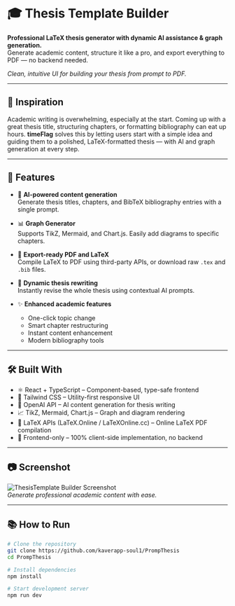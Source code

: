 # 🎓 Thesis Template Builder 

**Professional LaTeX thesis generator with dynamic AI assistance & graph generation.**  
Generate academic content, structure it like a pro, and export everything to PDF — no backend needed.

*Clean, intuitive UI for building your thesis from prompt to PDF.*

---

## 🧠 Inspiration

Academic writing is overwhelming, especially at the start. Coming up with a great thesis title, structuring chapters, or formatting bibliography can eat up hours. **timeFlag** solves this by letting users start with a simple idea and guiding them to a polished, LaTeX-formatted thesis — with AI and graph generation at every step.

---

## 🚀 Features

- 🎯 **AI-powered content generation**  
  Generate thesis titles, chapters, and BibTeX bibliography entries with a single prompt.

- 📊 **Graph Generator**  
  Supports TikZ, Mermaid, and Chart.js. Easily add diagrams to specific chapters.

- 🧾 **Export-ready PDF and LaTeX**  
  Compile LaTeX to PDF using third-party APIs, or download raw `.tex` and `.bib` files.

- 🧠 **Dynamic thesis rewriting**  
  Instantly revise the whole thesis using contextual AI prompts.

- ✨ **Enhanced academic features**
  - One-click topic change
  - Smart chapter restructuring
  - Instant content enhancement
  - Modern bibliography tools

---

## 🛠️ Built With

- ⚛️ React + TypeScript – Component-based, type-safe frontend  
- 🎨 Tailwind CSS – Utility-first responsive UI  
- 🤖 OpenAI API – AI content generation for thesis writing  
- 📈 TikZ, Mermaid, Chart.js – Graph and diagram rendering  
- 📄 LaTeX APIs (LaTeX.Online / LaTeXOnline.cc) – Online LaTeX PDF compilation  
- 💾 Frontend-only – 100% client-side implementation, no backend

---

## 📷 Screenshot

![ThesisTemplate Builder Screenshot](./Screenshot%202025-07-01%20200134.png)  
*Generate professional academic content with ease.*

---

## 📚 How to Run

```bash
# Clone the repository
git clone https://github.com/kaverapp-soul1/PrompThesis
cd PrompThesis

# Install dependencies
npm install

# Start development server
npm run dev
